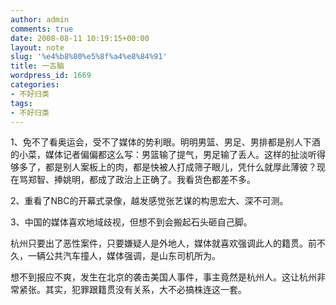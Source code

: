 ```yaml
---
author: admin
comments: true
date: 2008-08-11 10:19:15+00:00
layout: note
slug: '%e4%b8%80%e5%8f%a4%e8%84%91'
title: 一古脑
wordpress_id: 1669
categories:
- 不好归类
tags:
- 不好归类
---
```


1、免不了看奥运会，受不了媒体的势利眼。明明男篮、男足、男排都是别人下酒的小菜，媒体记者偏偏都这么写：男篮输了提气，男足输了丢人。这样的扯淡听得够多了，都是别人案板上的肉，都是快被人打成筛子眼儿，凭什么就厚此薄彼？现在骂郑智、捧姚明，都成了政治上正确了。我看货色都差不多。

2、重看了NBC的开幕式录像，越发感觉张艺谋的构思宏大、深不可测。

3、中国的媒体喜欢地域歧视，但想不到会搬起石头砸自己脚。

杭州只要出了恶性案件，只要嫌疑人是外地人，媒体就喜欢强调此人的籍贯。前不久，一辆公共汽车撞人，媒体强调，是山东司机所为。

想不到报应不爽，发生在北京的袭击美国人事件，事主竟然是杭州人。这让杭州非常紧张。其实，犯罪跟籍贯没有关系，大不必搞株连这一套。

